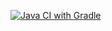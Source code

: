 [![Java CI with Gradle](https://github.com/olesyagrishina/Idea05_05/actions/workflows/gradle.yml/badge.svg)](https://github.com/olesyagrishina/Idea05_05/actions/workflows/gradle.yml)